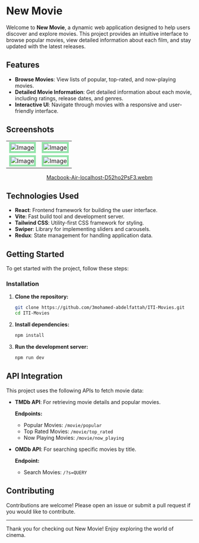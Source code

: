 # New Movie

Welcome to **New Movie**, a dynamic web application designed to help users discover and explore movies. This project provides an intuitive interface to browse popular movies, view detailed information about each film, and stay updated with the latest releases.

## Features

- **Browse Movies**: View lists of popular, top-rated, and now-playing movies.
- **Detailed Movie Information**: Get detailed information about each movie, including ratings, release dates, and genres.
- **Interactive UI**: Navigate through movies with a responsive and user-friendly interface.

## Screenshots

 <table align="center">
  <tr>
    <td><img src="https://github.com/user-attachments/assets/6e781102-85ab-4192-9146-b0a43fc9f112" alt="Image"  style="border: 5px solid #92E3A9;"/></td>
    <td><img src="https://github.com/user-attachments/assets/1387b567-79f9-4a53-8825-8e5ee49f1711" alt="Image"  style="border: 5px solid #92E3A9;"/></td>
  </tr>
  <tr>
    <td><img src="https://github.com/user-attachments/assets/9fa8b244-1c9a-4568-a645-2706462d1b72" alt="Image"  style="border: 5px solid #92E3A9;"/></td>
    <td><img src="https://github.com/user-attachments/assets/78091ecb-210a-423f-ae2b-f716679e567c" alt="Image"  style="border: 5px solid #92E3A9;"/></td>
  </tr>
</table>

<div align="center">
 
   [Macbook-Air-localhost-D52ho2PsF3.webm](https://github.com/user-attachments/assets/045bd4d3-2a96-4d1f-b51d-070d282175b8)
</div>


## Technologies Used


- **React**: Frontend framework for building the user interface.
- **Vite**: Fast build tool and development server.
- **Tailwind CSS**: Utility-first CSS framework for styling.
- **Swiper**: Library for implementing sliders and carousels.
- **Redux**: State management for handling application data.

## Getting Started

To get started with the project, follow these steps:


### Installation

1. **Clone the repository:**

    ```bash
    git clone https://github.com/3mohamed-abdelfattah/ITI-Movies.git
    cd ITI-Movies
    ```

2. **Install dependencies:**

    ```bash
    npm install
    ```

3. **Run the development server:**

    ```bash
    npm run dev
    ```

## API Integration

This project uses the following APIs to fetch movie data:

- **TMDb API**: For retrieving movie details and popular movies.
  
  **Endpoints:**
  - Popular Movies: `/movie/popular`
  - Top Rated Movies: `/movie/top_rated`
  - Now Playing Movies: `/movie/now_playing`

- **OMDb API**: For searching specific movies by title.

  **Endpoint:**
  - Search Movies: `/?s=QUERY`

## Contributing

Contributions are welcome! Please open an issue or submit a pull request if you would like to contribute.

---

Thank you for checking out New Movie! Enjoy exploring the world of cinema.
